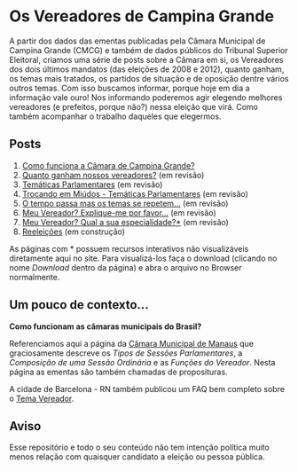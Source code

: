 # Os Vereadores de Campina Grande

A partir dos dados das ementas publicadas pela Câmara Municipal de Campina Grande (CMCG) e também de dados públicos do Tribunal Superior Eleitoral, criamos uma série de posts sobre a Câmara em si, os Vereadores dos dois últimos mandatos (das eleições de 2008 e 2012), quanto ganham, os temas mais tratados, os partidos de situação e de oposição dentre vários outros temas. Com isso buscamos informar, porque hoje em dia a informação vale ouro! Nos informando poderemos agir elegendo melhores vereadores (e prefeitos, porque não?) nessa eleição que virá. Como também acompanhar o trabalho daqueles que elegermos.

## Posts
1. [Como funciona a Câmara de Campina Grande?](insights/como_funciona.md) 
2. [Quanto ganham nossos vereadores?](insights/quanto_ganham.md) (em revisão)
3. [Temáticas Parlamentares](insights/tematicas_parlamentares.md) (em revisão)
4. [Trocando em Miúdos - Temáticas Parlamentares](insights/temas_emdetalhes.md) (em revisão)
5. [O tempo passa mas os temas se repetem...](insights/temas_no_tempo.md) (em revisão)
6. [Meu Vereador? Explique-me por favor...](insights/vereador_expliqueme.md) (em revisão)
7. [Meu Vereador? Qual a sua especialidade?*](insights/vereador_qualespecialidade.html) (em revisão)
8. [Reeleições](insights/reeleicoes.md) (em construção)

As páginas com * possuem recursos interativos não visualizáveis diretamente aqui no site. Para visualizá-los faça o download (clicando no nome *Download* dentro da página) e abra o arquivo no Browser normalmente.
 
## Um pouco de contexto...

**Como funcionam as câmaras municipais do Brasil?**

Referenciamos aqui a página da [Câmara Municipal de Manaus](http://www.cmm.am.gov.br/camara-municipal-de-manaus/a-camara/como-funciona/) que graciosamente descreve os *Tipos de Sessões Parlamentares*, a *Composição de uma Sessão Ordinária* e as *Funções do Vereador*. Nesta página as ementas são também chamadas de proposituras.

A cidade de Barcelona - RN também publicou um FAQ bem completo sobre o [Tema Vereador](http://www.barcelona.educ.ufrn.br/vereador.htm).

## Aviso
Esse repositório e todo o seu conteúdo não tem intenção política muito menos relação com quaisquer candidato a eleição ou pessoa pública.
